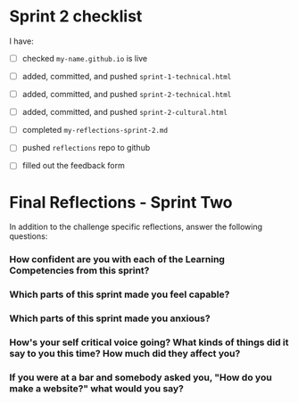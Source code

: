 # Sprint 2 checklist

I have:
- [ ] checked `my-name.github.io` is live
- [ ] added, committed, and pushed `sprint-1-technical.html`
- [ ] added, committed, and pushed `sprint-2-technical.html`
- [ ] added, committed, and pushed `sprint-2-cultural.html` 
- [ ] completed `my-reflections-sprint-2.md`
- [ ] pushed `reflections` repo to github
- [ ] filled out the feedback form



# Final Reflections - Sprint Two 

In addition to the challenge specific reflections, answer the following questions:

### How confident are you with each of the Learning Competencies from this sprint?



### Which parts of this sprint made you feel capable?



### Which parts of this sprint made you anxious?



### How's your self critical voice going? What kinds of things did it say to you this time? How much did they affect you?



### If you were at a bar and somebody asked you, "How do you make a website?" what would you say?


